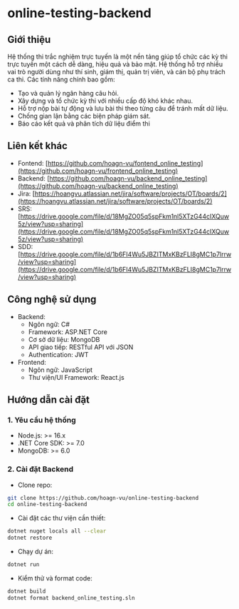# online-testing-backend
## Giới thiệu
Hệ thống thi trắc nghiệm trực tuyến là một nền tảng giúp tổ chức các kỳ thi trực tuyến một cách dễ dàng, hiệu quả và bảo mật. Hệ thống hỗ trợ nhiều vai trò người dùng như thí sinh, giám thị, quản trị viên, và cán bộ phụ trách ca thi. Các tính năng chính bao gồm:
- Tạo và quản lý ngân hàng câu hỏi.
- Xây dựng và tổ chức kỳ thi với nhiều cấp độ khó khác nhau.
- Hỗ trợ nộp bài tự động và lưu bài thi theo từng câu để tránh mất dữ liệu.
- Chống gian lận bằng các biện pháp giám sát.
- Báo cáo kết quả và phân tích dữ liệu điểm thi
## Liên kết khác
- Fontend: [https://github.com/hoagn-vu/fontend_online_testing](https://github.com/hoagn-vu/frontend_online_testing)
- Backend: [https://github.com/hoagn-vu/backend_online_testing](https://github.com/hoagn-vu/backend_online_testing)
- Jira: [https://hoangvu.atlassian.net/jira/software/projects/OT/boards/2](https://hoangvu.atlassian.net/jira/software/projects/OT/boards/2)
- SRS: [https://drive.google.com/file/d/18MgZO05q5spFkm1nl5XTzG44cIXQuw5z/view?usp=sharing](https://drive.google.com/file/d/18MgZO05q5spFkm1nl5XTzG44cIXQuw5z/view?usp=sharing)
- SDD: [https://drive.google.com/file/d/1b6FI4Wu5JBZITMxKBzFLI8gMC1p7lrrw/view?usp=sharing](https://drive.google.com/file/d/1b6FI4Wu5JBZITMxKBzFLI8gMC1p7lrrw/view?usp=sharing)
## Công nghệ sử dụng
- Backend:
  - Ngôn ngữ: C#
  - Framework: ASP.NET Core
  - Cơ sở dữ liệu: MongoDB
  - API giao tiếp: RESTful API với JSON
  - Authentication: JWT
- Frontend:
  - Ngôn ngữ: JavaScript
  - Thư viện/UI Framework: React.js
## Hướng dẫn cài đặt
### 1. Yêu cầu hệ thống
- Node.js: >= 16.x
- .NET Core SDK: >= 7.0
- MongoDB: >= 6.0
### 2. Cài đặt Backend
- Clone repo:
```sh
git clone https://github.com/hoagn-vu/online-testing-backend
cd online-testing-backend
```
- Cài đặt các thư viện cần thiết:
```sh
dotnet nuget locals all --clear
dotnet restore
```
- Chạy dự án:
```sh
dotnet run
```
- Kiểm thử và format code:
```sh
dotnet build
dotnet format backend_online_testing.sln
```

